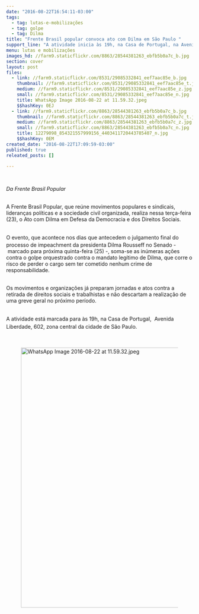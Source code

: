 ```yaml
---
date: "2016-08-22T16:54:11-03:00"
tags:
  - tag: lutas-e-mobilizações
  - tag: golpe
  - tag: Dilma
title: "Frente Brasil popular convoca ato com Dilma em São Paulo "
support_line: "A atividade inicia às 19h, na Casa de Portugal, na Avenida Liberdade, 602, zona central da cidade de São Paulo. "
menu: lutas e mobilizações
images_hd: //farm9.staticflickr.com/8863/28544381263_ebfb5b0a7c_b.jpg
section: cover
layout: post
files:
  - link: //farm9.staticflickr.com/8531/29085332841_eef7aac85e_b.jpg
    thumbnail: //farm9.staticflickr.com/8531/29085332841_eef7aac85e_t.jpg
    medium: //farm9.staticflickr.com/8531/29085332841_eef7aac85e_z.jpg
    small: //farm9.staticflickr.com/8531/29085332841_eef7aac85e_n.jpg
    title: WhatsApp Image 2016-08-22 at 11.59.32.jpeg
    $$hashKey: 0EJ
  - link: //farm9.staticflickr.com/8863/28544381263_ebfb5b0a7c_b.jpg
    thumbnail: //farm9.staticflickr.com/8863/28544381263_ebfb5b0a7c_t.jpg
    medium: //farm9.staticflickr.com/8863/28544381263_ebfb5b0a7c_z.jpg
    small: //farm9.staticflickr.com/8863/28544381263_ebfb5b0a7c_n.jpg
    title: 12279098_854321557999156_4403411720443785407_n.jpg
    $$hashKey: 0EM
created_date: "2016-08-22T17:09:59-03:00"
published: true
releated_posts: []

---
```

<p>&nbsp;</p>

<p><em>Da Frente Brasil Popular</em></p>

<p><br />
A Frente Brasil Popular, que re&uacute;ne movimentos populares&nbsp;e sindicais, lideran&ccedil;as pol&iacute;ticas e a sociedade civil organizada, realiza nessa ter&ccedil;a-feira (23), o Ato com Dilma em Defesa da Democracia e dos Direitos Sociais.</p>

<p><br />
O evento, que acontece&nbsp;<span style="line-height: 20.8px;">nos dias que ant</span>ecedem o julgamento final do processo de impeachment da presidenta Dilma Rousseff no Senado -&nbsp;marcado para&nbsp;pr&oacute;xima quinta-feira (25) -,&nbsp;soma-se as in&uacute;meras a&ccedil;&otilde;es contra o golpe orquestrado contra o mandato leg&iacute;timo de Dilma, que corre o risco de perder o cargo sem ter cometido nenhum crime de responsabilidade.</p>

<p><br />
Os movimentos e organiza&ccedil;&otilde;es&nbsp;j&aacute; preparam&nbsp;jornadas e atos contra a retirada de direitos sociais e trabalhistas e n&atilde;o descartam a realiza&ccedil;&atilde;o de uma greve geral&nbsp;no pr&oacute;ximo per&iacute;odo.</p>

<p><br />
<span style="line-height: 20.8px;">A atividade est&aacute; marcada para&nbsp;&agrave;s 19h, na Casa de Portugal,&nbsp;&nbsp;Avenida Liberdade, 602, zona central da cidade de S&atilde;o Paulo.&nbsp;</span></p>

<p>&nbsp;</p>

<figure class="image"><img alt="WhatsApp Image 2016-08-22 at 11.59.32.jpeg" height="700" src="//farm9.staticflickr.com/8531/29085332841_eef7aac85e_b.jpg" width="700" />
<figcaption></figcaption>
</figure>

<p>&nbsp;</p>
